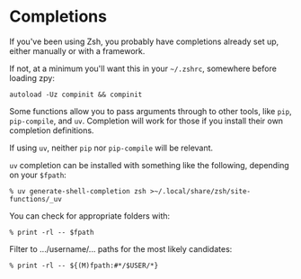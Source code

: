 # Completions

If you've been using Zsh, you probably have completions already set up,
either manually or with a framework.

If not, at a minimum you'll want this in your `~/.zshrc`,
somewhere before loading zpy:

```shell
autoload -Uz compinit && compinit
```

Some functions allow you to pass arguments through to other tools,
like `pip`, `pip-compile`, and `uv`.
Completion will work for those if you install their own completion definitions.

If using `uv`, neither `pip` nor `pip-compile` will be relevant.

`uv` completion can be installed with something like the following,
depending on your `$fpath`:

```console
% uv generate-shell-completion zsh >~/.local/share/zsh/site-functions/_uv
```

You can check for appropriate folders with:

```console
% print -rl -- $fpath
```

Filter to .../username/... paths for the most likely candidates:

```console
% print -rl -- ${(M)fpath:#*/$USER/*}
```
